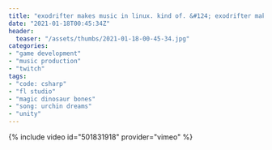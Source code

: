 ```yaml
---
title: "exodrifter makes music in linux. kind of. &#124; exodrifter makes a game in linux. kind of."
date: "2021-01-18T00:45:34Z"
header:
  teaser: "/assets/thumbs/2021-01-18-00-45-34.jpg"
categories:
- "game development"
- "music production"
- "twitch"
tags:
- "code: csharp"
- "fl studio"
- "magic dinosaur bones"
- "song: urchin dreams"
- "unity"
---
```

{% include video id="501831918" provider="vimeo" %}
